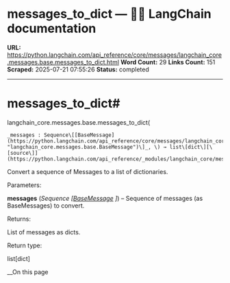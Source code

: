 # messages_to_dict — 🦜🔗 LangChain  documentation

**URL:** https://python.langchain.com/api_reference/core/messages/langchain_core.messages.base.messages_to_dict.html
**Word Count:** 29
**Links Count:** 151
**Scraped:** 2025-07-21 07:55:26
**Status:** completed

---

# messages\_to\_dict\#

langchain\_core.messages.base.messages\_to\_dict\(

    _messages : Sequence\[[BaseMessage](https://python.langchain.com/api_reference/core/messages/langchain_core.messages.base.BaseMessage.html#langchain_core.messages.base.BaseMessage "langchain_core.messages.base.BaseMessage")\]_, \) → list\[dict\][\[source\]](https://python.langchain.com/api_reference/_modules/langchain_core/messages/base.html#messages_to_dict)\#     

Convert a sequence of Messages to a list of dictionaries.

Parameters:     

**messages** \(_Sequence_ _\[_[_BaseMessage_](https://python.langchain.com/api_reference/core/messages/langchain_core.messages.base.BaseMessage.html#langchain_core.messages.base.BaseMessage "langchain_core.messages.base.BaseMessage") _\]_\) – Sequence of messages \(as BaseMessages\) to convert.

Returns:     

List of messages as dicts.

Return type:     

list\[dict\]

__On this page